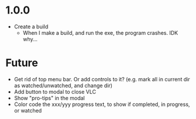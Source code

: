 # 1.0.0


- Create a build
	- When I make a build, and run the exe, the program crashes. IDK why...

# Future

- Get rid of top menu bar. Or add controls to it? (e.g. mark all in current dir as watched/unwatched, and change dir)
- Add button to modal to close VLC
- Show "pro-tips" in the modal
- Color code the xxx/yyy progress text, to show if completed, in progress, or watched

